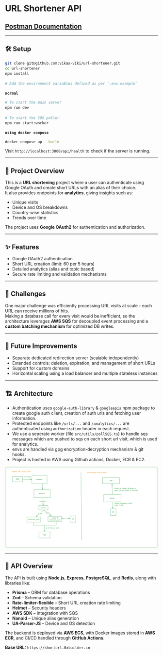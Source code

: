 # URL Shortener API

## [Postman Documentation](https://documenter.getpostman.com/view/43899618/2sB3QJNqYz)

---

## 🛠 Setup

```bash
git clone git@github.com:vikas-viki/url-shortener.git
cd url-shortener
npm install

# Add the environment variables defined as per `.env.example`
```

**`normal`**
```bash
# To start the main server
npm run dev

# To start the SQS poller
npm run start:worker
```

**`using docker compose`**

```bash
docker compose up --build
```

Visit `http://localhost:3000/api/health` to check if the server is running.

---

## 📘 Project Overview

This is a **URL shortening** project where a user can authenticate using Google OAuth and create short URLs with an alias of their choice.  
It also provides endpoints for **analytics**, giving insights such as:

- Unique visits  
- Device and OS breakdowns  
- Country-wise statistics  
- Trends over time  

The project uses **Google OAuth2** for authentication and authorization.

---

## ✨ Features

- Google OAuth2 authentication  
- Short URL creation (limit: 60 per 5 hours)  
- Detailed analytics (alias and topic based)  
- Secure rate limiting and validation mechanisms  

---

## 🧠 Challenges

One major challenge was efficiently processing URL visits at scale - each URL can receive millions of hits.  
Making a database call for every visit would be inefficient, so the architecture leverages **AWS SQS** for decoupled event processing and a **custom batching mechanism** for optimized DB writes.

---

## 🚀 Future Improvements

- Separate dedicated redirection server (scalable independently)  
- Extended controls: deletion, expiration, and management of short URLs  
- Support for custom domains  
- Horizontal scaling using a load balancer and multiple stateless instances  

---

## 🏗 Architecture
- Authentication uses `google-auth-library` & `googleapis` npm package to create google auth client, creation of auth urls and fetching user information.
- Protected endpoints like `/urls/...` and `/analytics/...` are authenticated using `authorization` header in each request.
- We use a seperate worker (file `src/utils/pollSQS.ts`) to handle sqs messages which are pushed to sqs on each short url visit, which is used for analytics.
- envs are handled via gpg encryption-decryption mechanism & git hooks.
- Project is hosted in AWS using Github actions, Docker, ECR & EC2.

![architecture](architecture.png)

---

## 📡 API Overview

The API is built using **Node.js**, **Express**, **PostgreSQL**, and **Redis**, along with libraries like:

- **Prisma** – ORM for database operations  
- **Zod** – Schema validation  
- **Rate-limiter-flexible** – Short URL creation rate limiting  
- **Helmet** – Security headers  
- **AWS SDK** – Integration with SQS  
- **Nanoid** – Unique alias generation  
- **UA-Parser-JS** – Device and OS detection  

The backend is deployed via **AWS ECS**, with Docker images stored in **AWS ECR**, and CI/CD handled through **GitHub Actions**.

**Base URL:** `https://shorturl.0xbuilder.in`

